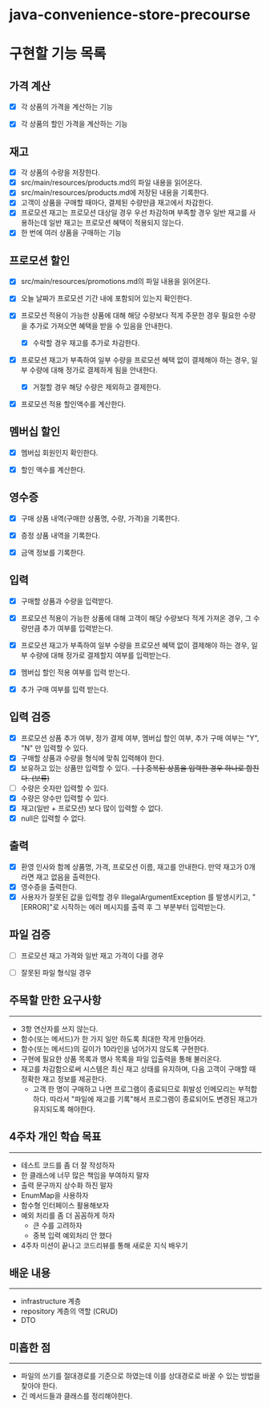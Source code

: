 # java-convenience-store-precourse

# 구현할 기능 목록

## 가격 계산
- [x] 각 상품의 가격을 계산하는 기능
- [x] 각 상품의 할인 가격을 계산하는 기능


## 재고
- [x] 각 상품의 수량을 저장한다.
- [x] src/main/resources/products.md의 파일 내용을 읽어온다.
- [x] src/main/resources/products.md에 저장된 내용을 기록한다.
- [x] 고객이 상품을 구매할 때마다, 결제된 수량만큼 재고에서 차감한다.
- [x] 프로모션 재고는 프로모션 대상일 경우 우선 차감하며 부족할 경우 일반 재고를 사용하는데
일반 재고는 프로모션 혜택이 적용되지 않는다.
- [x] 한 번에 여러 상품을 구매하는 기능

## 프로모션 할인

- [x] src/main/resources/promotions.md의 파일 내용을 읽어온다.
- [x] 오늘 날짜가 프로모션 기간 내에 포함되어 있는지 확인한다.
- [x] 프로모션 적용이 가능한 상품에 대해 해당 수량보다 적게 주문한 경우 필요한
수량을 추가로 가져오면 혜택을 받을 수 있음을 안내한다.
  - [x] 수락할 경우 재고를 추가로 차감한다.
- [x] 프로모션 재고가 부족하여 일부 수량을 프로모션 혜택 없이 결제해야 하는 경우,
일부 수량에 대해 정가로 결제하게 됨을 안내한다.
  - [x] 거절할 경우 해당 수량은 제외하고 결제한다.
- [x] 프로모션 적용 할인액수를 계산한다.


## 멤버십 할인

- [x] 멤버십 회원인지 확인한다.
- [x] 할인 액수를 계산한다.


## 영수증

- [x] 구매 상품 내역(구매한 상품명, 수량, 가격)을 기록한다.
- [x] 증정 상품 내역을 기록한다.
- [x] 금액 정보를 기록한다.



## 입력
- [x] 구매할 상품과 수량을 입력받다.
- [x] 프로모션 적용이 가능한 상품에 대해 고객이 해당 수량보다 적게 가져온 경우, 
그 수량만큼 추가 여부를 입력받는다.
- [x] 프로모션 재고가 부족하여 일부 수량을 프로모션 혜택 없이 결제해야 하는 경우, 
일부 수량에 대해 정가로 결제할지 여부를 입력받는다.
- [x] 멤버십 할인 적용 여부를 입력 받는다.
- [x] 추가 구매 여부를 입력 받는다.





## 입력 검증

- [x] 프로모션 상품 추가 여부, 정가 결제 여부, 멤버십 할인 여부,
추가 구매 여부는 "Y", "N" 만 입력할 수 있다.
- [x] 구매할 상품과 수량을 형식에 맞춰 입력해야 한다.
- [x] 보유하고 있는 상품만 입력할 수 있다.
~~- [ ] 중복된 상품을 입력한 경우 하나로 합친다. (보류)~~
- [ ] 수량은 숫자만 입력할 수 있다.
- [x] 수량은 양수만 입력할 수 있다.
- [x] 재고(일반 + 프로모션) 보다 많이 입력할 수 없다.
- [x] null은 입력할 수 없다.

## 출력

- [x] 환영 인사와 함께 상품명, 가격, 프로모션 이름, 재고를 안내한다. 
만약 재고가 0개라면 재고 없음을 출력한다.
- [x] 영수증을 출력한다.
- [x] 사용자가 잘못된 값을 입력할 경우 IllegalArgumentException 를 발생시키고, 
"[ERROR]"로 시작하는 에러 메시지를 출력 후 그 부분부터 입력받는다.

## 파일 검증

- [ ] 프로모션 재고 가격와 일반 재고 가격이 다를 경우
- [ ] 잘못된 파일 형식일 경우


## 주목할 만한 요구사항

---
- 3항 연산자를 쓰지 않는다.
- 함수(또는 메서드)가 한 가지 일만 하도록 최대한 작게 만들어라.
- 함수(또는 메서드)의 길이가 10라인을 넘어가지 않도록 구현한다.
- 구현에 필요한 상품 목록과 행사 목록을 파일 입출력을 통해 불러온다.
- 재고를 차감함으로써 시스템은 최신 재고 상태를 유지하며,
다음 고객이 구매할 때 정확한 재고 정보를 제공한다.
  - 고객 한 명이 구매하고 나면 프로그램이 종료되므로 휘발성 인메모리는 부적합하다. 따라서
"파일에 재고를 기록"해서 프로그램이 종료되어도 변경된 재고가 유지되도록 해야한다.


## 4주차 개인 학습 목표

---
- 테스트 코드를 좀 더 잘 작성하자
- 한 클래스에 너무 많은 책임을 부여하지 말자
- 출력 문구까지 상수화 하진 말자
- EnumMap을 사용하자
- 함수형 인터페이스 활용해보자
- 예외 처리를 좀 더 꼼꼼하게 하자
  - 큰 수를 고려하자
  - 중복 입력 예외처리 안 했다
- 4주차 미션이 끝나고 코드리뷰를 통해 새로운 지식 배우기


## 배운 내용

---
- infrastructure 계층
- repository 계층의 역할 (CRUD)
- DTO


## 미흡한 점

---
- 파일의 쓰기를 절대경로를 기준으로 하였는데 이를 상대경로로 바꿀 수 있는 방법을 찾아야 한다.
- 긴 메서드들과 클래스를 정리해야한다.